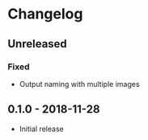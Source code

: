 # Changelog

## Unreleased

### Fixed

- Output naming with multiple images

## 0.1.0 - 2018-11-28

- Initial release